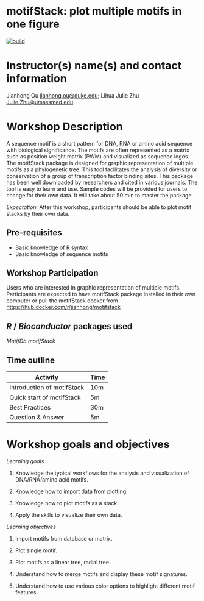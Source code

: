 # motifStack: plot multiple motifs in one figure

[![build](https://travis-ci.com/jianhong/motifStackWorkshop.svg?branch=master)](https://travis-ci.com/jianhong/motifStackWorkshop)

# Instructor(s) name(s) and contact information

Jianhong Ou <jianhong.ou@duke.edu>; Lihua Julie Zhu <Julie.Zhu@umassmed.edu>

# Workshop Description

A sequence motif is a short pattern for DNA, RNA or amino acid sequence with biological significance.
The motifs are often represented as a matrix such as position weight matrix (PWM) and visualized as sequence logos.
The motifStack package is designed for graphic representation of multiple motifs as a phylogenetic tree.
This tool facilitates the analysis of diversity or conservation of a group of transcription factor binding sites.
This package has been well downloaded by researchers and cited in various journals. 
The tool is easy to learn and use. Sample codes will be provided for users to change for their own data. 
It will take about 50 min to master the package.

*Expectation:* After this workshop, participants should be able to plot motif stacks by their own data.

## Pre-requisites

* Basic knowledge of R syntax
* Basic knowledge of sequence motifs

## Workshop Participation

Users who are interested in graphic representation of multiple motifs. Participants are expected to have motifStack package installed in their own computer or pull the motifStack docker from https://hub.docker.com/r/jianhong/motifstack

## _R_ / _Bioconductor_ packages used

_MotifDb_
_motifStack_

## Time outline

| Activity                     | Time |
|------------------------------|------|
| Introduction of motifStack   | 10m  |
| Quick start of motifStack    | 5m   |
| Best Practices               | 30m  |
| Question & Answer            | 5m   |

# Workshop goals and objectives

*Learning goals* 

1. Knowledge the typical workflows for the analysis and visualization of DNA/RNA/amino acid motifs.

2. Knowledge how to import data from plotting.

3. Knowledge how to plot motifs as a stack.

4. Apply the skills to visualize their own data.

*Learning objectives*

1. Import motifs from database or matrix.

2. Plot single motif.

3. Plot motifs as a linear tree, radial tree.

4. Understand how to merge motifs and display these motif signatures.

5. Understand how to use various color options to highlight different motif features.

